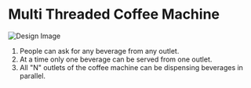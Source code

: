# Multi Threaded Coffee Machine

![Design Image](https://i.im.ge/2021/09/15/TwObKG.png)


1. People can ask for any beverage from any outlet.
2. At a time only one beverage can be served from one outlet.
3. All "N" outlets of the coffee machine can be dispensing beverages in parallel.
